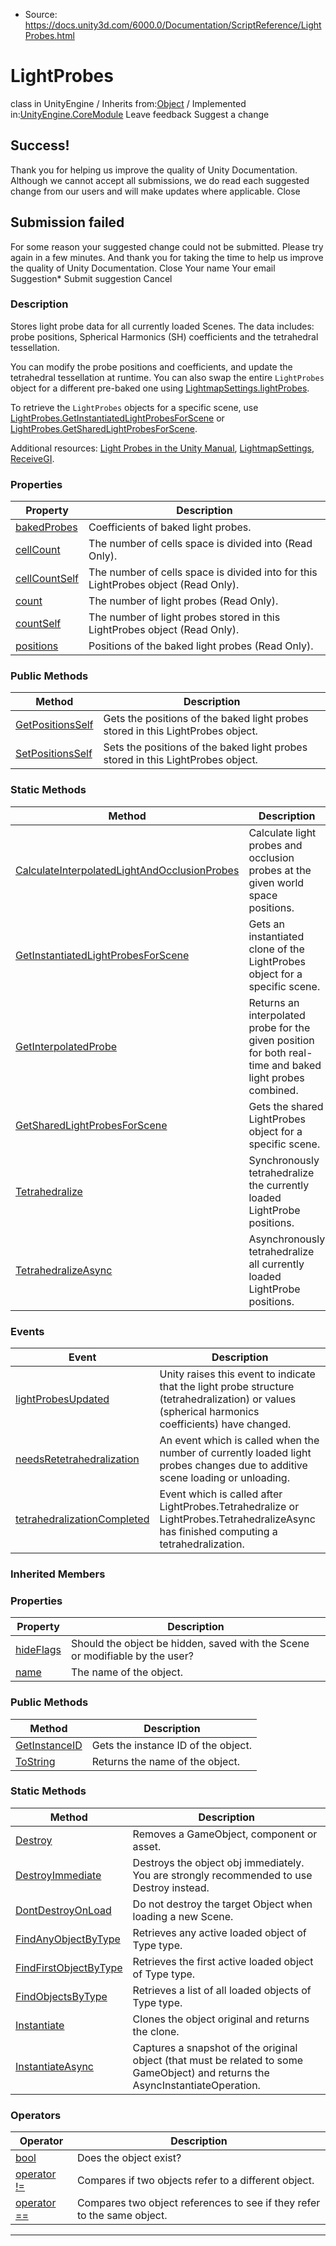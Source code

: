 * Source: https://docs.unity3d.com/6000.0/Documentation/ScriptReference/LightProbes.html

# LightProbes
class in UnityEngine
/
Inherits from:[Object](https://docs.unity3d.com/6000.0/Documentation/ScriptReference/Object.html)
/
Implemented in:[UnityEngine.CoreModule](https://docs.unity3d.com/6000.0/Documentation/ScriptReference/UnityEngine.CoreModule.html)
Leave feedback
Suggest a change
## Success!
Thank you for helping us improve the quality of Unity Documentation. Although we cannot accept all submissions, we do read each suggested change from our users and will make updates where applicable.
Close
## Submission failed
For some reason your suggested change could not be submitted. Please <a>try again</a> in a few minutes. And thank you for taking the time to help us improve the quality of Unity Documentation.
Close
Your name Your email Suggestion* Submit suggestion
Cancel
### Description
Stores light probe data for all currently loaded Scenes.
The data includes: probe positions, Spherical Harmonics (SH) coefficients and the tetrahedral tessellation.  
  
You can modify the probe positions and coefficients, and update the tetrahedral tessellation at runtime. You can also swap the entire `LightProbes` object for a different pre-baked one using [LightmapSettings.lightProbes](https://docs.unity3d.com/6000.0/Documentation/ScriptReference/LightmapSettings-lightProbes.html).  
  
To retrieve the `LightProbes` objects for a specific scene, use [LightProbes.GetInstantiatedLightProbesForScene](https://docs.unity3d.com/6000.0/Documentation/ScriptReference/LightProbes.GetInstantiatedLightProbesForScene.html) or [LightProbes.GetSharedLightProbesForScene](https://docs.unity3d.com/6000.0/Documentation/ScriptReference/LightProbes.GetSharedLightProbesForScene.html).  
  
Additional resources: [Light Probes in the Unity Manual](https://docs.unity3d.com/6000.0/Documentation/Manual/LightProbes.html), [LightmapSettings](https://docs.unity3d.com/6000.0/Documentation/ScriptReference/LightmapSettings.html), [ReceiveGI](https://docs.unity3d.com/6000.0/Documentation/ScriptReference/ReceiveGI.html).
### Properties
Property | Description  
---|---  
[bakedProbes](https://docs.unity3d.com/6000.0/Documentation/ScriptReference/LightProbes-bakedProbes.html) | Coefficients of baked light probes.  
[cellCount](https://docs.unity3d.com/6000.0/Documentation/ScriptReference/LightProbes-cellCount.html) | The number of cells space is divided into (Read Only).  
[cellCountSelf](https://docs.unity3d.com/6000.0/Documentation/ScriptReference/LightProbes-cellCountSelf.html) | The number of cells space is divided into for this LightProbes object (Read Only).  
[count](https://docs.unity3d.com/6000.0/Documentation/ScriptReference/LightProbes-count.html) | The number of light probes (Read Only).  
[countSelf](https://docs.unity3d.com/6000.0/Documentation/ScriptReference/LightProbes-countSelf.html) | The number of light probes stored in this LightProbes object (Read Only).  
[positions](https://docs.unity3d.com/6000.0/Documentation/ScriptReference/LightProbes-positions.html) | Positions of the baked light probes (Read Only).  
### Public Methods
Method | Description  
---|---  
[GetPositionsSelf](https://docs.unity3d.com/6000.0/Documentation/ScriptReference/LightProbes.GetPositionsSelf.html) | Gets the positions of the baked light probes stored in this LightProbes object.  
[SetPositionsSelf](https://docs.unity3d.com/6000.0/Documentation/ScriptReference/LightProbes.SetPositionsSelf.html) | Sets the positions of the baked light probes stored in this LightProbes object.  
### Static Methods
Method | Description  
---|---  
[CalculateInterpolatedLightAndOcclusionProbes](https://docs.unity3d.com/6000.0/Documentation/ScriptReference/LightProbes.CalculateInterpolatedLightAndOcclusionProbes.html) | Calculate light probes and occlusion probes at the given world space positions.  
[GetInstantiatedLightProbesForScene](https://docs.unity3d.com/6000.0/Documentation/ScriptReference/LightProbes.GetInstantiatedLightProbesForScene.html) | Gets an instantiated clone of the LightProbes object for a specific scene.  
[GetInterpolatedProbe](https://docs.unity3d.com/6000.0/Documentation/ScriptReference/LightProbes.GetInterpolatedProbe.html) | Returns an interpolated probe for the given position for both real-time and baked light probes combined.  
[GetSharedLightProbesForScene](https://docs.unity3d.com/6000.0/Documentation/ScriptReference/LightProbes.GetSharedLightProbesForScene.html) | Gets the shared LightProbes object for a specific scene.  
[Tetrahedralize](https://docs.unity3d.com/6000.0/Documentation/ScriptReference/LightProbes.Tetrahedralize.html) | Synchronously tetrahedralize the currently loaded LightProbe positions.  
[TetrahedralizeAsync](https://docs.unity3d.com/6000.0/Documentation/ScriptReference/LightProbes.TetrahedralizeAsync.html) | Asynchronously tetrahedralize all currently loaded LightProbe positions.  
### Events
Event | Description  
---|---  
[lightProbesUpdated](https://docs.unity3d.com/6000.0/Documentation/ScriptReference/LightProbes-lightProbesUpdated.html) | Unity raises this event to indicate that the light probe structure (tetrahedralization) or values (spherical harmonics coefficients) have changed.  
[needsRetetrahedralization](https://docs.unity3d.com/6000.0/Documentation/ScriptReference/LightProbes-needsRetetrahedralization.html) | An event which is called when the number of currently loaded light probes changes due to additive scene loading or unloading.  
[tetrahedralizationCompleted](https://docs.unity3d.com/6000.0/Documentation/ScriptReference/LightProbes-tetrahedralizationCompleted.html) | Event which is called after LightProbes.Tetrahedralize or LightProbes.TetrahedralizeAsync has finished computing a tetrahedralization.  
### Inherited Members
### Properties
Property | Description  
---|---  
[hideFlags](https://docs.unity3d.com/6000.0/Documentation/ScriptReference/Object-hideFlags.html) | Should the object be hidden, saved with the Scene or modifiable by the user?  
[name](https://docs.unity3d.com/6000.0/Documentation/ScriptReference/Object-name.html) | The name of the object.  
### Public Methods
Method | Description  
---|---  
[GetInstanceID](https://docs.unity3d.com/6000.0/Documentation/ScriptReference/Object.GetInstanceID.html) | Gets the instance ID of the object.  
[ToString](https://docs.unity3d.com/6000.0/Documentation/ScriptReference/Object.ToString.html) | Returns the name of the object.  
### Static Methods
Method | Description  
---|---  
[Destroy](https://docs.unity3d.com/6000.0/Documentation/ScriptReference/Object.Destroy.html) | Removes a GameObject, component or asset.  
[DestroyImmediate](https://docs.unity3d.com/6000.0/Documentation/ScriptReference/Object.DestroyImmediate.html) | Destroys the object obj immediately. You are strongly recommended to use Destroy instead.  
[DontDestroyOnLoad](https://docs.unity3d.com/6000.0/Documentation/ScriptReference/Object.DontDestroyOnLoad.html) | Do not destroy the target Object when loading a new Scene.  
[FindAnyObjectByType](https://docs.unity3d.com/6000.0/Documentation/ScriptReference/Object.FindAnyObjectByType.html) | Retrieves any active loaded object of Type type.  
[FindFirstObjectByType](https://docs.unity3d.com/6000.0/Documentation/ScriptReference/Object.FindFirstObjectByType.html) | Retrieves the first active loaded object of Type type.  
[FindObjectsByType](https://docs.unity3d.com/6000.0/Documentation/ScriptReference/Object.FindObjectsByType.html) | Retrieves a list of all loaded objects of Type type.  
[Instantiate](https://docs.unity3d.com/6000.0/Documentation/ScriptReference/Object.Instantiate.html) | Clones the object original and returns the clone.  
[InstantiateAsync](https://docs.unity3d.com/6000.0/Documentation/ScriptReference/Object.InstantiateAsync.html) | Captures a snapshot of the original object (that must be related to some GameObject) and returns the AsyncInstantiateOperation.  
### Operators
Operator | Description  
---|---  
[bool](https://docs.unity3d.com/6000.0/Documentation/ScriptReference/Object-operator_Object.html) | Does the object exist?  
[operator !=](https://docs.unity3d.com/6000.0/Documentation/ScriptReference/Object-operator_ne.html) | Compares if two objects refer to a different object.  
[operator ==](https://docs.unity3d.com/6000.0/Documentation/ScriptReference/Object-operator_eq.html) | Compares two object references to see if they refer to the same object.  
* * *
